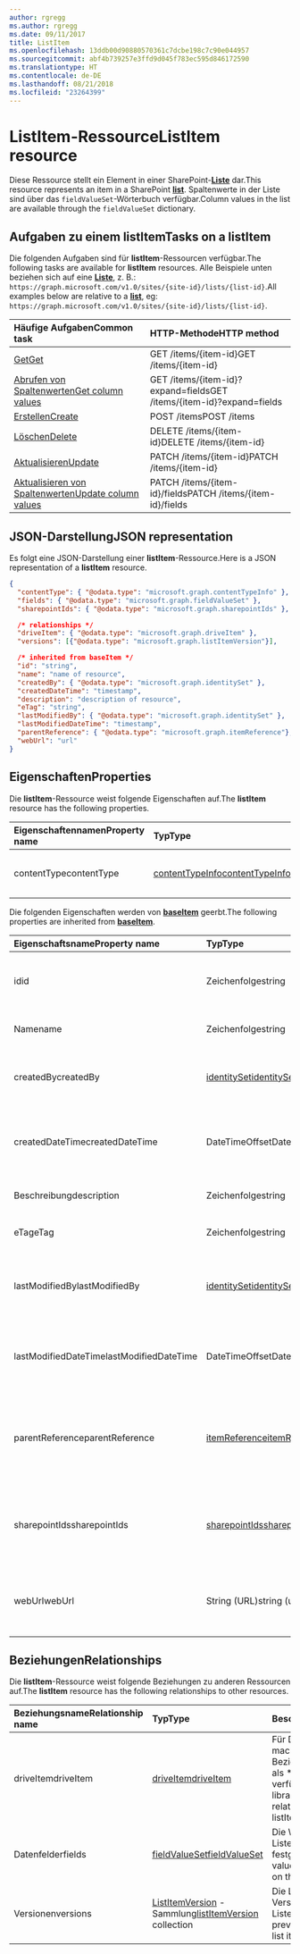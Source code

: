 ```yaml
---
author: rgregg
ms.author: rgregg
ms.date: 09/11/2017
title: ListItem
ms.openlocfilehash: 13ddb00d90880570361c7dcbe198c7c90e044957
ms.sourcegitcommit: abf4b739257e3ffd9d045f783ec595d846172590
ms.translationtype: HT
ms.contentlocale: de-DE
ms.lasthandoff: 08/21/2018
ms.locfileid: "23264399"
---
```

# <a name="listitem-resource"></a><span data-ttu-id="24ffd-102">ListItem-Ressource</span><span class="sxs-lookup"><span data-stu-id="24ffd-102">ListItem resource</span></span>

<span data-ttu-id="24ffd-103">Diese Ressource stellt ein Element in einer SharePoint-**[Liste][]** dar.</span><span class="sxs-lookup"><span data-stu-id="24ffd-103">This resource represents an item in a SharePoint **[list][]**.</span></span>
<span data-ttu-id="24ffd-104">Spaltenwerte in der Liste sind über das `fieldValueSet`-Wörterbuch verfügbar.</span><span class="sxs-lookup"><span data-stu-id="24ffd-104">Column values in the list are available through the `fieldValueSet` dictionary.</span></span>

## <a name="tasks-on-a-listitem"></a><span data-ttu-id="24ffd-105">Aufgaben zu einem listItem</span><span class="sxs-lookup"><span data-stu-id="24ffd-105">Tasks on a listItem</span></span>

<span data-ttu-id="24ffd-106">Die folgenden Aufgaben sind für **listItem**-Ressourcen verfügbar.</span><span class="sxs-lookup"><span data-stu-id="24ffd-106">The following tasks are available for **listItem** resources.</span></span>
<span data-ttu-id="24ffd-107">Alle Beispiele unten beziehen sich auf eine **[Liste][]**, z. B.: `https://graph.microsoft.com/v1.0/sites/{site-id}/lists/{list-id}`.</span><span class="sxs-lookup"><span data-stu-id="24ffd-107">All examples below are relative to a **[list][]**, eg: `https://graph.microsoft.com/v1.0/sites/{site-id}/lists/{list-id}`.</span></span>

| <span data-ttu-id="24ffd-108">Häufige Aufgaben</span><span class="sxs-lookup"><span data-stu-id="24ffd-108">Common task</span></span>                    | <span data-ttu-id="24ffd-109">HTTP-Methode</span><span class="sxs-lookup"><span data-stu-id="24ffd-109">HTTP method</span></span>
|:-------------------------------|:------------------------
| <span data-ttu-id="24ffd-110">[Get][]</span><span class="sxs-lookup"><span data-stu-id="24ffd-110">[Get][]</span></span>                        | <span data-ttu-id="24ffd-111">GET /items/{item-id}</span><span class="sxs-lookup"><span data-stu-id="24ffd-111">GET /items/{item-id}</span></span>
| <span data-ttu-id="24ffd-112">[Abrufen von Spaltenwerten][Get]</span><span class="sxs-lookup"><span data-stu-id="24ffd-112">[Get column values][Get]</span></span>       | <span data-ttu-id="24ffd-113">GET /items/{item-id}?expand=fields</span><span class="sxs-lookup"><span data-stu-id="24ffd-113">GET /items/{item-id}?expand=fields</span></span>
| <span data-ttu-id="24ffd-114">[Erstellen][]</span><span class="sxs-lookup"><span data-stu-id="24ffd-114">[Create][]</span></span>                     | <span data-ttu-id="24ffd-115">POST /items</span><span class="sxs-lookup"><span data-stu-id="24ffd-115">POST /items</span></span>
| <span data-ttu-id="24ffd-116">[Löschen][]</span><span class="sxs-lookup"><span data-stu-id="24ffd-116">[Delete][]</span></span>                     | <span data-ttu-id="24ffd-117">DELETE /items/{item-id}</span><span class="sxs-lookup"><span data-stu-id="24ffd-117">DELETE /items/{item-id}</span></span>
| <span data-ttu-id="24ffd-118">[Aktualisieren][]</span><span class="sxs-lookup"><span data-stu-id="24ffd-118">[Update][]</span></span>                     | <span data-ttu-id="24ffd-119">PATCH /items/{item-id}</span><span class="sxs-lookup"><span data-stu-id="24ffd-119">PATCH /items/{item-id}</span></span>
| <span data-ttu-id="24ffd-120">[Aktualisieren von Spaltenwerten][Update]</span><span class="sxs-lookup"><span data-stu-id="24ffd-120">[Update column values][Update]</span></span> | <span data-ttu-id="24ffd-121">PATCH /items/{item-id}/fields</span><span class="sxs-lookup"><span data-stu-id="24ffd-121">PATCH /items/{item-id}/fields</span></span>

[Get]: ../api/listItem_get.md
[Erstellen]: ../api/listItem_create.md
[Create]: ../api/listItem_create.md
[Löschen]: ../api/listItem_delete.md
[Delete]: ../api/listItem_delete.md
[Aktualisieren]: ../api/listItem_update.md
[Update]: ../api/listItem_update.md

## <a name="json-representation"></a><span data-ttu-id="24ffd-126">JSON-Darstellung</span><span class="sxs-lookup"><span data-stu-id="24ffd-126">JSON representation</span></span>

<span data-ttu-id="24ffd-127">Es folgt eine JSON-Darstellung einer **listItem**-Ressource.</span><span class="sxs-lookup"><span data-stu-id="24ffd-127">Here is a JSON representation of a **listItem** resource.</span></span>

<!--{
  "blockType": "resource",
  "keyProperty": "id",
  "baseType": "microsoft.graph.baseItem",
  "@odata.type": "microsoft.graph.listItem"
}-->

```json
{
  "contentType": { "@odata.type": "microsoft.graph.contentTypeInfo" },
  "fields": { "@odata.type": "microsoft.graph.fieldValueSet" },
  "sharepointIds": { "@odata.type": "microsoft.graph.sharepointIds" },

  /* relationships */
  "driveItem": { "@odata.type": "microsoft.graph.driveItem" },
  "versions": [{"@odata.type": "microsoft.graph.listItemVersion"}],

  /* inherited from baseItem */
  "id": "string",
  "name": "name of resource",
  "createdBy": { "@odata.type": "microsoft.graph.identitySet" },
  "createdDateTime": "timestamp",
  "description": "description of resource",
  "eTag": "string",
  "lastModifiedBy": { "@odata.type": "microsoft.graph.identitySet" },
  "lastModifiedDateTime": "timestamp",
  "parentReference": { "@odata.type": "microsoft.graph.itemReference"},
  "webUrl": "url"
}
```

## <a name="properties"></a><span data-ttu-id="24ffd-128">Eigenschaften</span><span class="sxs-lookup"><span data-stu-id="24ffd-128">Properties</span></span>

<span data-ttu-id="24ffd-129">Die **listItem**-Ressource weist folgende Eigenschaften auf.</span><span class="sxs-lookup"><span data-stu-id="24ffd-129">The **listItem** resource has the following properties.</span></span>

| <span data-ttu-id="24ffd-130">Eigenschaftennamen</span><span class="sxs-lookup"><span data-stu-id="24ffd-130">Property name</span></span> | <span data-ttu-id="24ffd-131">Typ</span><span class="sxs-lookup"><span data-stu-id="24ffd-131">Type</span></span>                | <span data-ttu-id="24ffd-132">Beschreibung</span><span class="sxs-lookup"><span data-stu-id="24ffd-132">Description</span></span>
|:--------------|:--------------------|:-------------------------------
| <span data-ttu-id="24ffd-133">contentType</span><span class="sxs-lookup"><span data-stu-id="24ffd-133">contentType</span></span>   | <span data-ttu-id="24ffd-134">[contentTypeInfo][]</span><span class="sxs-lookup"><span data-stu-id="24ffd-134">[contentTypeInfo][]</span></span> | <span data-ttu-id="24ffd-135">Der Inhaltstyp dieses Listenelements</span><span class="sxs-lookup"><span data-stu-id="24ffd-135">The content type of this list item</span></span>

<span data-ttu-id="24ffd-136">Die folgenden Eigenschaften werden von **[baseItem][]** geerbt.</span><span class="sxs-lookup"><span data-stu-id="24ffd-136">The following properties are inherited from **[baseItem][]**.</span></span>

| <span data-ttu-id="24ffd-137">Eigenschaftsname</span><span class="sxs-lookup"><span data-stu-id="24ffd-137">Property name</span></span>        | <span data-ttu-id="24ffd-138">Typ</span><span class="sxs-lookup"><span data-stu-id="24ffd-138">Type</span></span>              | <span data-ttu-id="24ffd-139">Beschreibung</span><span class="sxs-lookup"><span data-stu-id="24ffd-139">Description</span></span>
|:---------------------|:------------------|:----------------------------------
| <span data-ttu-id="24ffd-140">id</span><span class="sxs-lookup"><span data-stu-id="24ffd-140">id</span></span>                   | <span data-ttu-id="24ffd-141">Zeichenfolge</span><span class="sxs-lookup"><span data-stu-id="24ffd-141">string</span></span>            | <span data-ttu-id="24ffd-p103">Der eindeutige Bezeichner des Elements. Schreibgeschützt.</span><span class="sxs-lookup"><span data-stu-id="24ffd-p103">The unique identifier of the item. Read-only.</span></span>
| <span data-ttu-id="24ffd-144">Name</span><span class="sxs-lookup"><span data-stu-id="24ffd-144">name</span></span>                 | <span data-ttu-id="24ffd-145">Zeichenfolge</span><span class="sxs-lookup"><span data-stu-id="24ffd-145">string</span></span>            | <span data-ttu-id="24ffd-146">Der Name/Titel des Elements.</span><span class="sxs-lookup"><span data-stu-id="24ffd-146">The name / title of the item.</span></span>
| <span data-ttu-id="24ffd-147">createdBy</span><span class="sxs-lookup"><span data-stu-id="24ffd-147">createdBy</span></span>            | <span data-ttu-id="24ffd-148">[identitySet][]</span><span class="sxs-lookup"><span data-stu-id="24ffd-148">[identitySet][]</span></span>   | <span data-ttu-id="24ffd-149">Die Identität des Erstellers dieses Elements.</span><span class="sxs-lookup"><span data-stu-id="24ffd-149">Identity of the creator of this item.</span></span> <span data-ttu-id="24ffd-150">Schreibgeschützt.</span><span class="sxs-lookup"><span data-stu-id="24ffd-150">Read-only.</span></span>
| <span data-ttu-id="24ffd-151">createdDateTime</span><span class="sxs-lookup"><span data-stu-id="24ffd-151">createdDateTime</span></span>      | <span data-ttu-id="24ffd-152">DateTimeOffset</span><span class="sxs-lookup"><span data-stu-id="24ffd-152">DateTimeOffset</span></span>    | <span data-ttu-id="24ffd-p105">Das Datum und die Uhrzeit der Erstellung des Elements. Schreibgeschützt.</span><span class="sxs-lookup"><span data-stu-id="24ffd-p105">The date and time the item was created. Read-only.</span></span>
| <span data-ttu-id="24ffd-155">Beschreibung</span><span class="sxs-lookup"><span data-stu-id="24ffd-155">description</span></span>          | <span data-ttu-id="24ffd-156">Zeichenfolge</span><span class="sxs-lookup"><span data-stu-id="24ffd-156">string</span></span>            | <span data-ttu-id="24ffd-157">Der beschreibende Text für das Element.</span><span class="sxs-lookup"><span data-stu-id="24ffd-157">The descriptive text for the item.</span></span>
| <span data-ttu-id="24ffd-158">eTag</span><span class="sxs-lookup"><span data-stu-id="24ffd-158">eTag</span></span>                 | <span data-ttu-id="24ffd-159">Zeichenfolge</span><span class="sxs-lookup"><span data-stu-id="24ffd-159">string</span></span>            | <span data-ttu-id="24ffd-p106">ETag für das Element. Schreibgeschützt.</span><span class="sxs-lookup"><span data-stu-id="24ffd-p106">ETag for the item. Read-only.</span></span>                                                          |
| <span data-ttu-id="24ffd-162">lastModifiedBy</span><span class="sxs-lookup"><span data-stu-id="24ffd-162">lastModifiedBy</span></span>       | <span data-ttu-id="24ffd-163">[identitySet][]</span><span class="sxs-lookup"><span data-stu-id="24ffd-163">[identitySet][]</span></span>   | <span data-ttu-id="24ffd-164">Die Identität derPerson, die dieses Element zuletzt geändert hat.</span><span class="sxs-lookup"><span data-stu-id="24ffd-164">Identity of the last modifier of this item.</span></span> <span data-ttu-id="24ffd-165">Schreibgeschützt.</span><span class="sxs-lookup"><span data-stu-id="24ffd-165">Read-only.</span></span>
| <span data-ttu-id="24ffd-166">lastModifiedDateTime</span><span class="sxs-lookup"><span data-stu-id="24ffd-166">lastModifiedDateTime</span></span> | <span data-ttu-id="24ffd-167">DateTimeOffset</span><span class="sxs-lookup"><span data-stu-id="24ffd-167">DateTimeOffset</span></span>    | <span data-ttu-id="24ffd-p108">Das Datum und die Uhrzeit der letzten Änderung des Elements. Schreibgeschützt.</span><span class="sxs-lookup"><span data-stu-id="24ffd-p108">The date and time the item was last modified. Read-only.</span></span>
| <span data-ttu-id="24ffd-170">parentReference</span><span class="sxs-lookup"><span data-stu-id="24ffd-170">parentReference</span></span>      | <span data-ttu-id="24ffd-171">[itemReference][]</span><span class="sxs-lookup"><span data-stu-id="24ffd-171">[itemReference][]</span></span> | <span data-ttu-id="24ffd-p109">Informationen zum übergeordneten Element, wenn das Element ein übergeordnetes Element hat. Lese-/Schreibzugriff.</span><span class="sxs-lookup"><span data-stu-id="24ffd-p109">Parent information, if the item has a parent. Read-write.</span></span>
| <span data-ttu-id="24ffd-174">sharepointIds</span><span class="sxs-lookup"><span data-stu-id="24ffd-174">sharepointIds</span></span>        | <span data-ttu-id="24ffd-175">[sharepointIds][]</span><span class="sxs-lookup"><span data-stu-id="24ffd-175">[sharepointIds][]</span></span> | <span data-ttu-id="24ffd-p110">Gibt Bezeichner zurück, die für SharePoint REST-Kompatibilität nützlich sind. Schreibgeschützt.</span><span class="sxs-lookup"><span data-stu-id="24ffd-p110">Returns identifiers useful for SharePoint REST compatibility. Read-only.</span></span>
| <span data-ttu-id="24ffd-178">webUrl</span><span class="sxs-lookup"><span data-stu-id="24ffd-178">webUrl</span></span>               | <span data-ttu-id="24ffd-179">String (URL)</span><span class="sxs-lookup"><span data-stu-id="24ffd-179">string (url)</span></span>      | <span data-ttu-id="24ffd-p111">URL, über die das Element im Browser angezeigt werden kann. Schreibgeschützt.</span><span class="sxs-lookup"><span data-stu-id="24ffd-p111">URL that displays the item in the browser. Read-only.</span></span>

## <a name="relationships"></a><span data-ttu-id="24ffd-182">Beziehungen</span><span class="sxs-lookup"><span data-stu-id="24ffd-182">Relationships</span></span>

 <span data-ttu-id="24ffd-183">Die **listItem**-Ressource weist folgende Beziehungen zu anderen Ressourcen auf.</span><span class="sxs-lookup"><span data-stu-id="24ffd-183">The **listItem** resource has the following relationships to other resources.</span></span>

| <span data-ttu-id="24ffd-184">Beziehungsname</span><span class="sxs-lookup"><span data-stu-id="24ffd-184">Relationship name</span></span> | <span data-ttu-id="24ffd-185">Typ</span><span class="sxs-lookup"><span data-stu-id="24ffd-185">Type</span></span>                           | <span data-ttu-id="24ffd-186">Beschreibung</span><span class="sxs-lookup"><span data-stu-id="24ffd-186">Description</span></span>
|:------------------|:-------------------------------|:-------------------------------
| <span data-ttu-id="24ffd-187">driveItem</span><span class="sxs-lookup"><span data-stu-id="24ffd-187">driveItem</span></span>         | <span data-ttu-id="24ffd-188">[driveItem][]</span><span class="sxs-lookup"><span data-stu-id="24ffd-188">[driveItem][]</span></span>                  | <span data-ttu-id="24ffd-189">Für Dokumentbibliotheken macht die **DriveItem**-Beziehung das ListItem als ** [DriveItem][]** verfügbar</span><span class="sxs-lookup"><span data-stu-id="24ffd-189">For document libraries, the **driveItem** relationship exposes the listItem as a **[driveItem][]**</span></span>
| <span data-ttu-id="24ffd-190">Datenfelder</span><span class="sxs-lookup"><span data-stu-id="24ffd-190">fields</span></span>            | <span data-ttu-id="24ffd-191">[fieldValueSet][]</span><span class="sxs-lookup"><span data-stu-id="24ffd-191">[fieldValueSet][]</span></span>              | <span data-ttu-id="24ffd-192">Die Werte der für dieses Listenelement festgelegten Spalte.</span><span class="sxs-lookup"><span data-stu-id="24ffd-192">The values of the columns set on this list item.</span></span>
| <span data-ttu-id="24ffd-193">Versionen</span><span class="sxs-lookup"><span data-stu-id="24ffd-193">versions</span></span>          | <span data-ttu-id="24ffd-194">[ListItemVersion][] -Sammlung</span><span class="sxs-lookup"><span data-stu-id="24ffd-194">[listItemVersion][] collection</span></span> | <span data-ttu-id="24ffd-195">Die Liste der vorherigen Versionen des Listenelements.</span><span class="sxs-lookup"><span data-stu-id="24ffd-195">The list of previous versions of the list item.</span></span>

[baseItem]: baseItem.md
[contentTypeInfo]: contentTypeInfo.md
[driveItem]: driveItem.md
[fieldValueSet]: fieldValueSet.md
[identitySet]: identitySet.md
[itemReference]: itemreference.md
[Liste]: list.md
[list]: list.md
[listItemVersion]: listItemVersion.md
[sharepointIds]: sharepointIds.md

<!-- {
  "type": "#page.annotation",
  "description": "",
  "keywords": "",
  "section": "documentation",
  "tocPath": "Resources/ListItem",
  "tocBookmarks": {
    "ListItem": "#"
  }
} -->
